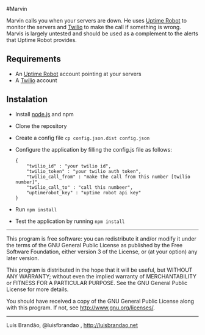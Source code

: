 #Marvin

Marvin calls you when your servers are down. He uses [Uptime Robot](http://www.uptimerobot.com/) to monitor the servers and [Twilio](https://www.twilio.com/) to make the call if something is wrong. Marvis is largely untested and should be used as a complement to the alerts that Uptime Robot provides.

## Requirements

* An [Uptime Robot](http://www.uptimerobot.com/) account pointing at your servers
* A [Twilio](https://www.twilio.com/) account

## Instalation

* Install [node.js](http://nodejs.org/) and npm
* Clone the repository
* Create a config file ```cp config.json.dist config.json```
* Configure the application by filling the config.js file as follows:
    ```
    {
        "twilio_id" : "your twilio id",
        "twilio_token" : "your twilio auth token",
        "twilio_call_from" : "make the call from this number [twilio number]",
        "twilio_call_to" : "call this numbeer",    
        "uptimerobot_key" : "uptime robot api key"
    }
    ```
        
* Run ```npm install```
* Test the application by running ```npm install```


<hr/>

This program is free software: you can redistribute it and/or modify it under the terms of the GNU General Public License as published by the Free Software Foundation, either version 3 of the License, or (at your option) any later version.

This program is distributed in the hope that it will be useful, but WITHOUT ANY WARRANTY; without even the implied warranty of MERCHANTABILITY or FITNESS FOR A PARTICULAR PURPOSE. See the GNU General Public License for more details.

You should have received a copy of the GNU General Public License along with this program. If not, see http://www.gnu.org/licenses/.

<hr/>

Luís Brandão, @luisfbrandao , http://luisbrandao.net
